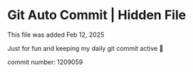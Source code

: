 # Git Auto Commit | Hidden File

This file was added Feb 12, 2025

Just for fun and keeping my daily git commit active 🤪

commit number: 1209059

